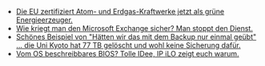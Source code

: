 * [Die EU zertifiziert Atom- und Erdgas-Kraftwerke jetzt als grüne Energieerzeuger.](https://blog.fefe.de/?ts=9f2e7119)
* [Wie kriegt man den Microsoft Exchange sicher? Man stoppt den Dienst.](https://blog.fefe.de/?ts=9f2eab85)
* [Schönes Beispiel von "Hätten wir das mit dem Backup nur einmal geübt" ... die Uni Kyoto hat 77 TB gelöscht und wohl keine Sicherung dafür.](https://blog.fefe.de/?ts=9f314378)
* [Vom OS beschreibbares BIOS? Tolle IDee, IP iLO zeigt euch warum.](https://blog.fefe.de/?ts=9f30b7a9)
